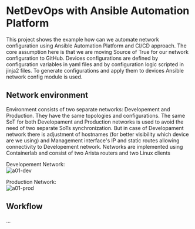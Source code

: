 # NetDevOps with Ansible Automation Platform

This project shows the example how can we automate network configuration using Ansible Automation Platform and CI/CD approach. The core assumption here is that we are moving Source of True for our network configuration to GitHub. Devices configurations are defined by configuration variables in yaml files and by configuration logic scripted in jinja2 files. To generate configurations and apply them to devices Ansible network config module is used.



## Network environment

Environment consists of two separate networks: Developement and Production. They have the same topologies and configurations. The same SoT for both Developament and Production networks is used to avoid the need of two separate SoTs synchronization. But in case of Developament network there is adjustment of hostnames (for better visibility which device are we using) and Management interface's IP and static routes allowing connectivity to Developement network. Networks are implemented using Containerlab and consist of two Arista routers and two Linux clients
  
Developement Network:  
![a01-dev](https://github.com/mzdyb/netdevops/assets/49950423/ef10f61e-c031-4e5c-af29-f3d276da5be7)

Production Network:  
![a01-prod](https://github.com/mzdyb/netdevops/assets/49950423/71b64fab-5671-4e49-829b-a05121719f67)




## Workflow
...
